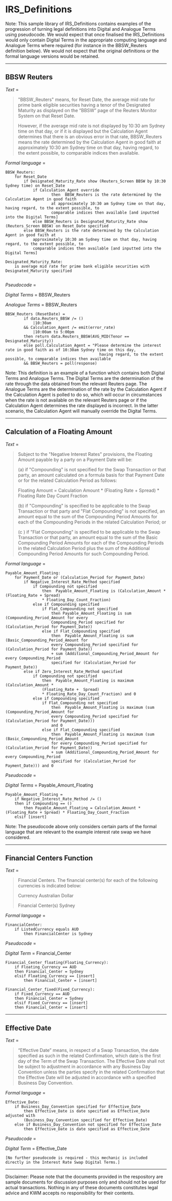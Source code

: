 # IRS_Definitions
Note: This sample library of IRS_Definitions contains examples of the progression of turning legal definitions into Digital and Analogue Terms using pseudocode.  We would expect that once finalised the IRS_Definitions would only contain Digital Terms in the appropriate computing language and Analogue Terms where required (for instance in the BBSW_Reuters definition below).  We would not expect that the original definitions or the formal language versions would be retained.

***
## BBSW Reuters

*Text*	= 
> "BBSW_Reuters" means, for Reset Date, the average mid rate for prime bank eligible securities having a tenor of the Designated Maturity as displayed on the “BBSW” page of the Reuters Monitor System on that Reset Date.
> 
> However, if the average mid rate is not displayed by 10:30 am Sydney time on that day, or if it is displayed but the Calculation Agent determines that there is an obvious error in that rate, BBSW_Reuters means the rate determined by the Calculation Agent in good faith at approximately 10:30 am Sydney time on that day, having regard, to the extent possible, to comparable indices then available.


*Formal language*			= 
```	
BBSW_Reuters:
    for Reset_Date
        if Designated_Maturity_Rate show (Reuters_Screen BBSW by 10:30 Sydney time) on Reset_Date
        	if Calculation_Agent override
                	then  BBSW_Reuters is the rate determined by the Calculation Agent in good faith
                	at approximately 10:30 am Sydney time on that day, having regard, to the extent possible, to
                	comparable indices then available [and inputted into the Digital Terms]         
            else BBSW_Reuters is Designated_Maturity_Rate show (Reuters_Screen BBSW) on Reset_Date specified
        else BBSW_Reuters is the rate determined by the Calculation Agent in good faith at 
            approximately 10:30 am Sydney time on that day, having regard, to the extent possible, to 
            comparable indices then available [and inputted into the Digital Terms]

Designated_Maturity_Rate:
    is average mid rate for prime bank eligible securities with Designated_Maturity specified


```
*Pseudocode*		 	= 	

*Digital Terms*			=	BBSW_Reuters

*Analogue Terms*		=	BBSW_Reuters

```
BBSW_Reuters (ResetDate) = 
        if data.Reuters_BBSW /= ()
            |10:30am 
        && Calculation_Agent /= emit(error_rate)
            |10:00am to 5:00pm 
        then return data.Reuters_BBSW(AVG_MID(Tenor == Designated_Maturity))
        else poll.Calculation_Agent = "Please determine the interest rate in good faith as of 10:30am Sydney time on this day,
                                         having regard, to the extent possible, to comparable indices then available
        && BBSW_Reuters = poll(response)

```
Note: This definition is an example of a function which contains both Digital Terms and Analogue Terms.  The Digital Terms are the determination of the rate through the data obtained from the relevant Reuters page.  The Analogue Terms are the determination of the rate by the Calculation Agent if the Calculation Agent is polled to do so, which will occur in circumstances when the rate is not available on the relevant Reuters page or if the Calculation Agent determines the rate displayed is incorrect.  In the latter scenario, the Calculation Agent will manually override the Digital Terms.

***
## Calculation of a Floating Amount

*Text*	= 
> Subject to the "Negative Interest Rates" provisions, the Floating Amount payable by a party on a Payment Date will be:
>
>(a) if "Compounding" is not specified for the Swap Transaction or that party, an amount calculated on a formula basis for that Payment Date or for the related Calculation Period as follows:
>
>Floating Amount = Calculation Amount * (Floating Rate + Spread) * Floating Rate Day Count Fraction
>
>(b) if "Compounding" is specified to be applicable to the Swap Transaction or that party and "Flat Compounding" is not specified, an amount equal to the sum of the Compounding Period Amounts for each of the Compounding Periods in the related Calculation Period; or
>
>(c ) if "Flat Compounding" is specified to be applicable to the Swap Transaction or that party, an amount equal to the sum of the Basic Compounding Period Amounts for each of the Compounding Periods in the related Calculation Period plus the sum of the Additional Compounding Period Amounts for such Compounding Period. 


*Formal language*			= 
```	
Payable_Amount_Floating:
	for Payment_Date or (Calculation_Period for Payment_Date)
		if Negative_Interest_Rate_Method specified
			if Compounding not specified
				then  Payable_Amount_Floating is (Calculation_Amount * (Floating_Rate + Spread) 
				* Floating_Day_Count_Fraction)
			else if Compounding specified 
				if Flat_Compounding not specified
					then Payable_Amount_Floating is sum (Compounding_Period_Amount for every 
					Compounding_Period specified for (Calculation_Period for Payment_Date))
				else if Flat_Compounding specified
					then  Payable_Amount_Floating is sum (Basic_Compounding_Period_Amount for 
					every Compounding_Period specified for (Calculation_Period for Payment_Date)) 
					+ sum (Additional_Compounding_Period_Amount for every Compounding_Period 
					specified for (Calculation_Period for Payment_Date))
		else if Zero_Interest_Rate_Method specified
			if Compounding not specified
				then  Payable_Amount_Floating is maximum (Calculation_Amount * 
				(Floating_Rate +  Spread)
				* Floating_Rate_Day_Count_Fraction) and 0
			else if Compounding specified 
				if Flat_Compounding not specified
					then  Payable_Amount_Floating is maximum (sum (Compounding_Period_Amount for 
					every Compounding_Period specified for (Calculation_Period for Payment_Date))) 
					and 0
				else if Flat_Compounding specified
					then  Payable_Amount_Floating is maximum (sum (Basic_Compounding_Period_Amount 
					for every Compounding_Period specified for (Calculation_Period for Payment_Date)) 
					+ sum (Additional_Compounding_Period_Amount for every Compounding_Period 
					specified for (Calculation_Period for Payment_Date))) and 0

```
*Pseudocode*			=

*Digital Terms*			=	Payable_Amount_Floating

```
Payable_Amount_Floating = 
	if Negative_Interest_Rate_Method /= ()
	then if Compounding == ()
		then Payable_Amount_Floating = Calculation_Amount * (Floating_Rate + Spread) * Floating_Day_Count_Fraction
	elsif [insert]

```
Note: The pseudocode above only considers certain parts of the formal language that are relevant to the example interest rate swap we have considered.
***
## Financial Centers Function 

*Text*	= 

> Financial Centers. The financial center(s) for each of the following currencies is indicated below:
>
>Currency
>Australian Dollar
>
>
>Financial Center(s)
>Sydney

*Formal language*			= 
```	
FinancialCenter:
	if ListedCurrency equals AUD
		then FinancialCenter is Sydney	

```
*Pseudocode*		 	=

*Digital Term*			=	Financial_Center

```
Financial_Center_floating(Floating_Currency): 
	if Floating_Currency == AUD
	then Financial_Center = Sydney
	elsif Floating_Currency == [insert]
		then Financial_Center = [insert]

Financial_Center_fixed(Fixed_Currency): 
	if Fixed_Currency == AUD
	then Financial_Center = Sydney
	elsif Fixed_Currency == [insert]
	then Financial_Center = [insert]

```
***

## Effective Date

*Text*	= 

> “Effective Date” means, in respect of a Swap Transaction, the date specified as such in the related Confirmation, which date is the first day of the Term of the Swap Transaction. The Effective Date shall not be subject to adjustment in accordance with any Business Day Convention unless the parties specify in the related Confirmation that the Effective Date will be adjusted in accordance with a specified Business Day Convention.

*Formal language*			= 
```	
Effective_Date:
	if Business_Day_Convention specified for Effective_Date
		then Effective_Date is date specified as Effective_Date adjusted with 
		(Business_Day_Convention specified for Effective_Date)
	else if Business_Day_Convention not specified for Effective_Date
		then Effective_Date is date specified as Effective_Date 

```
*Pseudocode*			= 	

*Digital Term*			=	Effective_Date

```
[No further pseudocode is required - this mechanic is included directly in the Interest Rate Swap Digital Terms.]
```
***

Disclaimer:  Please note that the documents provided in the respository are sample documents for discussion purposes only and should not be used for actual transactions.  Nothing in any of these documents constitutes legal advice and KWM accepts no responsibility for their contents.
